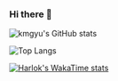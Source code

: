 ### Hi there 👋



![kmgyu's GitHub stats](https://github-readme-stats.vercel.app/api?username=kmgyu&show=reviews,discussions_started,discussions_answered,prs_merged,prs_merged_percentage&theme=black)

![Top Langs](https://github-readme-stats.vercel.app/api/top-langs/?username=kmgyu&langs_count=8&theme=black)

[![Harlok's WakaTime stats](https://github-readme-stats.vercel.app/api/wakatime?username=kmgyu)](https://github.com/kmgyu/github-readme-stats)
<!--
**kmgyu/kmgyu** is a ✨ _special_ ✨ repository because its `README.md` (this file) appears on your GitHub profile.

Here are some ideas to get you started:

- 🔭 I’m currently working on ...
- 🌱 I’m currently learning ...
- 👯 I’m looking to collaborate on ...
- 🤔 I’m looking for help with ...
- 💬 Ask me about ...
- 📫 How to reach me: ...
- 😄 Pronouns: ...
- ⚡ Fun fact: ...
-->
